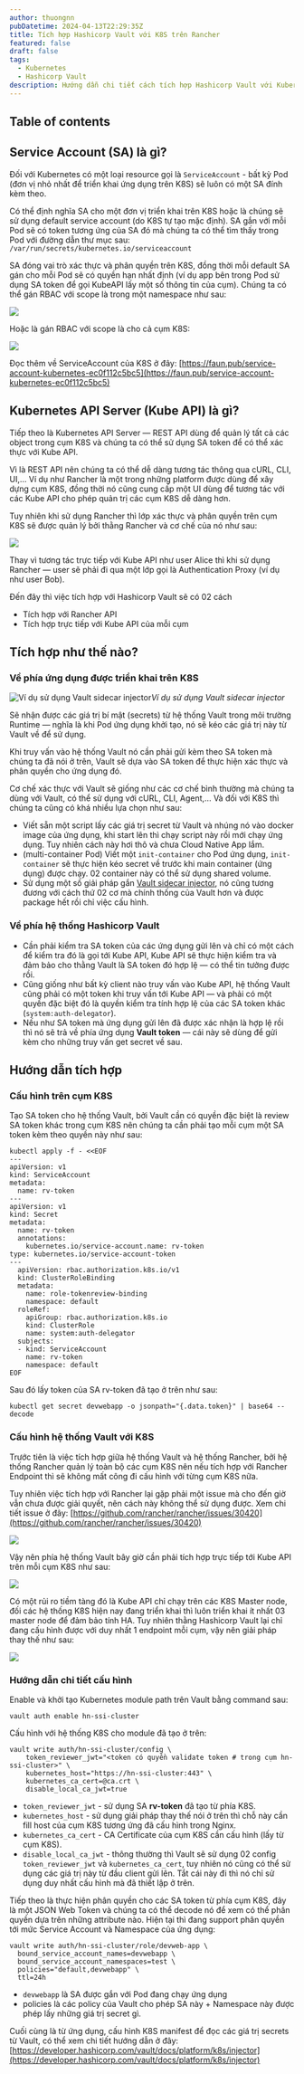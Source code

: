 ```yaml
---
author: thuongnn
pubDatetime: 2024-04-13T22:29:35Z
title: Tích hợp Hashicorp Vault với K8S trên Rancher
featured: false
draft: false
tags:
  - Kubernetes
  - Hashicorp Vault
description: Hướng dẫn chi tiết cách tích hợp Hashicorp Vault với Kubernetes (triển khai qua Rancher) để lấy giá trị bí mật.
---
```


## Table of contents

## Service Account (SA) là gì?

Đối với Kubernetes có một loại resource gọi là `ServiceAccount` - bất kỳ Pod (đơn vị nhỏ nhất để triển khai ứng dụng trên K8S) sẽ luôn có một SA đính kèm theo.

Có thể định nghĩa SA cho một đơn vị triển khai trên K8S hoặc là chúng sẽ sử dụng default service account (do K8S tự tạo mặc định). SA gắn với mỗi Pod sẽ có token tương ứng của SA đó mà chúng ta có thể tìm thấy trong Pod với đường dẫn thư mục sau: `/var/run/secrets/kubernetes.io/serviceaccount`

SA đóng vai trò xác thực và phân quyền trên K8S, đồng thời mỗi default SA gán cho mỗi Pod sẽ có quyền hạn nhất định (ví dụ app bên trong Pod sử dụng SA token để gọi KubeAPI lấy một số thông tin của cụm). Chúng ta có thể gán RBAC với scope là trong một namespace như sau:

![](https://cdn-images-1.medium.com/max/2000/1*0BU3W4JmVGqIxdqlQx7uRQ.png)

Hoặc là gán RBAC với scope là cho cả cụm K8S:

![](https://cdn-images-1.medium.com/max/2000/1*yQ6c8mM4wTF3bkKDdT_WSw.png)

Đọc thêm về ServiceAccount của K8S ở đây: [https://faun.pub/service-account-kubernetes-ec0f112c5bc5](https://faun.pub/service-account-kubernetes-ec0f112c5bc5)

## Kubernetes API Server (Kube API) là gì?

Tiếp theo là Kubernetes API Server — REST API dùng để quản lý tất cả các object trong cụm K8S và chúng ta có thể sử dụng SA token để có thể xác thực với Kube API.

Vì là REST API nên chúng ta có thể dễ dàng tương tác thông qua cURL, CLI, UI,… Ví dụ như Rancher là một trong những platform được dùng để xây dựng cụm K8S, đồng thời nó cũng cung cấp một UI dùng để tương tác với các Kube API cho phép quản trị các cụm K8S dễ dàng hơn.

Tuy nhiên khi sử dụng Rancher thì lớp xác thực và phân quyền trên cụm K8S sẽ được quản lý bởi thằng Rancher và cơ chế của nó như sau:

![](https://cdn-images-1.medium.com/max/2000/1*WJxbmrSweqQHOKDJBxgwFQ.png)

Thay vì tương tác trực tiếp với Kube API như user Alice thì khi sử dụng Rancher — user sẽ phải đi qua một lớp gọi là Authentication Proxy (ví dụ như user Bob).

Đến đây thì việc tích hợp với Hashicorp Vault sẽ có 02 cách

- Tích hợp với Rancher API
- Tích hợp trực tiếp với Kube API của mỗi cụm

## Tích hợp như thế nào?

### Về phía ứng dụng được triển khai trên K8S

![Ví dụ sử dụng Vault sidecar injector](https://cdn-images-1.medium.com/max/2000/1*h8sYPsU-5L2s-ctnT9BDZw.png)_Ví dụ sử dụng Vault sidecar injector_

Sẽ nhận được các giá trị bí mật (secrets) từ hệ thống Vault trong môi trường Runtime — nghĩa là khi Pod ứng dụng khởi tạo, nó sẽ kéo các giá trị này từ Vault về để sử dụng.

Khi truy vấn vào hệ thống Vault nó cần phải gửi kèm theo SA token mà chúng ta đã nói ở trên, Vault sẽ dựa vào SA token để thực hiện xác thực và phân quyền cho ứng dụng đó.

Cơ chế xác thực với Vault sẽ giống như các cơ chế bình thường mà chúng ta dùng với Vault, có thể sử dụng với cURL, CLI, Agent,… Và đối với K8S thì chúng ta cũng có khá nhiều lựa chọn như sau:

- Viết sẵn một script lấy các giá trị secret từ Vault và nhúng nó vào docker image của ứng dụng, khi start lên thì chạy script này rồi mới chạy ứng dụng. Tuy nhiên cách này hơi thô và chưa Cloud Native App lắm.
- (multi-container Pod) Viết một `init-container` cho Pod ứng dụng, `init-container` sẽ thực hiện kéo secret về trước khi main container (ứng dụng) được chạy. 02 container này có thể sử dụng shared volume.
- Sử dụng một số giải pháp gắn [Vault sidecar injector](https://developer.hashicorp.com/vault/docs/platform/k8s/injector), nó cũng tương đương với cách thứ 02 cơ mà chính thống của Vault hơn và được package hết rồi chỉ việc cấu hình.

### Về phía hệ thống Hashicorp Vault

- Cần phải kiểm tra SA token của các ứng dụng gửi lên và chỉ có một cách để kiểm tra đó là gọi tới Kube API, Kube API sẽ thực hiện kiểm tra và đảm bảo cho thằng Vault là SA token đó hợp lệ — có thể tin tưởng được rồi.
- Cũng giống như bất kỳ client nào truy vấn vào Kube API, hệ thống Vault cũng phải có một token khi truy vấn tới Kube API — và phải có một quyền đặc biệt đó là quyền kiểm tra tính hợp lệ của các SA token khác (`system:auth-delegator`).
- Nếu như SA token mà ứng dụng gửi lên đã được xác nhận là hợp lệ rồi thì nó sẽ trả về phía ứng dụng **Vault token** — cái này sẽ dùng để gửi kèm cho những truy vấn get secret về sau.

## Hướng dẫn tích hợp

### Cấu hình trên cụm K8S

Tạo SA token cho hệ thống Vault, bởi Vault cần có quyền đặc biệt là review SA token khác trong cụm K8S nên chúng ta cần phải tạo mỗi cụm một SA token kèm theo quyền này như sau:

```shell
kubectl apply -f - <<EOF
---
apiVersion: v1
kind: ServiceAccount
metadata:
  name: rv-token
---
apiVersion: v1
kind: Secret
metadata:
  name: rv-token
  annotations:
    kubernetes.io/service-account.name: rv-token
type: kubernetes.io/service-account-token
---
  apiVersion: rbac.authorization.k8s.io/v1
  kind: ClusterRoleBinding
  metadata:
    name: role-tokenreview-binding
    namespace: default
  roleRef:
    apiGroup: rbac.authorization.k8s.io
    kind: ClusterRole
    name: system:auth-delegator
  subjects:
  - kind: ServiceAccount
    name: rv-token
    namespace: default
EOF
```

Sau đó lấy token của SA rv-token đã tạo ở trên như sau:

```shell
kubectl get secret devwebapp -o jsonpath="{.data.token}" | base64 --decode
```

### Cấu hình hệ thống Vault với K8S

Trước tiên là việc tích hợp giữa hệ thống Vault và hệ thống Rancher, bởi hệ thống Rancher quản lý toàn bộ các cụm K8S nên nếu tích hợp với Rancher Endpoint thì sẽ không mất công đi cấu hình với từng cụm K8S nữa.

Tuy nhiên việc tích hợp với Rancher lại gặp phải một issue mà cho đến giờ vẫn chưa được giải quyết, nên cách này không thể sử dụng được.
Xem chi tiết issue ở đây: [https://github.com/rancher/rancher/issues/30420](https://github.com/rancher/rancher/issues/30420)

![](https://cdn-images-1.medium.com/max/7266/1*VEm4qYjJO9R1LjkZ18zt5w.png)

Vậy nên phía hệ thống Vault bây giờ cần phải tích hợp trực tiếp tới Kube API trên mỗi cụm K8S như sau:

![](https://cdn-images-1.medium.com/max/5900/1*tAzLH4RkAXsV8HBJNLFylg.png)

Có một rủi ro tiềm tàng đó là Kube API chỉ chạy trên các K8S Master node, đối các hệ thống K8S hiện nay đang triển khai thì luôn triển khai ít nhất 03 master node để đảm bảo tính HA. Tuy nhiên thằng Hashicorp Vault lại chỉ đang cấu hình được với duy nhất 1 endpoint mỗi cụm, vậy nên giải pháp thay thế như sau:

![](https://cdn-images-1.medium.com/max/7648/1*rY5C8Szb6w9T7p_i8wyOxg.png)

### Hướng dẫn chi tiết cấu hình

Enable và khởi tạo Kubernetes module path trên Vault bằng command sau:

```shell
vault auth enable hn-ssi-cluster
```

Cấu hình với hệ thống K8S cho module đã tạo ở trên:

```shell
vault write auth/hn-ssi-cluster/config \
    token_reviewer_jwt="<token có quyền validate token # trong cụm hn-ssi-cluster>" \
    kubernetes_host="https://hn-ssi-cluster:443" \
    kubernetes_ca_cert=@ca.crt \
    disable_local_ca_jwt=true
```

- `token_reviewer_jwt` - sử dụng SA **rv-token** đã tạo từ phía K8S.
- `kubernetes_host` - sử dụng giải pháp thay thế nói ở trên thì chỗ này cần fill host của cụm K8S tương ứng đã cấu hình trong Nginx.
- `kubernetes_ca_cert` - CA Certificate của cụm K8S cần cấu hình (lấy từ cụm K8S).
- `disable_local_ca_jwt` - thông thường thì Vault sẽ sử dụng 02 config `token_reviewer_jwt` và `kubernetes_ca_cert`, tuy nhiên nó cũng có thể sử dụng các giá trị này từ đầu client gửi lên. Tắt cái này đi thì nó chỉ sử dụng duy nhất cấu hình mà đã thiết lập ở trên.

Tiếp theo là thực hiện phân quyền cho các SA token từ phía cụm K8S, đây là một JSON Web Token và chúng ta có thể decode nó để xem có thể phân quyền dựa trên những attribute nào. Hiện tại thì đang support phân quyền tới mức Service Account và Namespace của ứng dụng:

```shell
vault write auth/hn-ssi-cluster/role/devweb-app \
  bound_service_account_names=devwebapp \
  bound_service_account_namespaces=test \
  policies="default,devwebapp" \
  ttl=24h
```

- `devwebapp` là SA được gắn với Pod đang chạy ứng dụng
- policies là các policy của Vault cho phép SA này + Namespace này được phép lấy những giá trị secret gì.

Cuối cùng là từ ứng dụng, cấu hình K8S manifest để đọc các giá trị secrets từ Vault, có thể xem chi tiết hướng dẫn ở đây: [https://developer.hashicorp.com/vault/docs/platform/k8s/injector](https://developer.hashicorp.com/vault/docs/platform/k8s/injector)
